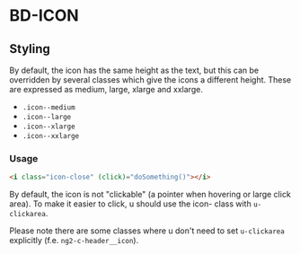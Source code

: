 # BD-ICON

## Styling
By default, the icon has the same height as the text, but this can be overridden by several classes which give the icons a different height. These are expressed as medium, large, xlarge and xxlarge.

- `.icon--medium`
- `.icon--large`
- `.icon--xlarge`
- `.icon--xxlarge`


### Usage

```html
<i class="icon-close" (click)="doSomething()"></i>
```

By default, the icon is not "clickable" (a pointer when hovering or large click area). To make it easier to click, u should use the icon- class with `u-clickarea`.
 
Please note there are some classes where u don't need to set `u-clickarea` explicitly (f.e. `ng2-c-header__icon`). 
